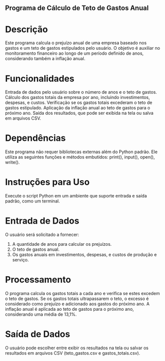 


## Programa de Cálculo de Teto de Gastos Anual

# Descrição
Este programa calcula o prejuízo anual de uma empresa baseado nos gastos e um teto de gastos estipulados pelo usuário. O objetivo é auxiliar no monitoramento financeiro ao longo de um período definido de anos, considerando também a inflação anual.

# Funcionalidades
Entrada de dados pelo usuário sobre o número de anos e o teto de gastos.
Cálculo dos gastos totais da empresa por ano, incluindo investimentos, despesas, e custos.
Verificação se os gastos totais excederam o teto de gastos estipulado.
Aplicação da inflação anual ao teto de gastos para o próximo ano.
Saída dos resultados, que pode ser exibida na tela ou salva em arquivos CSV.

# Dependências
Este programa não requer bibliotecas externas além do Python padrão. Ele utiliza as seguintes funções e métodos embutidos:
print(),
input(),
open(),
write().

# Instruções para Uso

Execute o script Python em um ambiente que suporte entrada e saída padrão, como um terminal.


# Entrada de Dados
O usuário será solicitado a fornecer:
1. A quantidade de anos para calcular os prejuízos.
2. O teto de gastos anual.
3. Os gastos anuais em investimentos, despesas, e custos de produção e serviço.

# Processamento
O programa calcula os gastos totais a cada ano e verifica se estes excedem o teto de gastos.
Se os gastos totais ultrapassarem o teto, o excesso é considerado como prejuízo e adicionado aos gastos do próximo ano.
A inflação anual é aplicada ao teto de gastos para o próximo ano, considerando uma média de 13,1%.

# Saída de Dados 
O usuário pode escolher entre exibir os resultados na tela ou salvar os resultados em arquivos CSV (teto_gastos.csv e gastos_totais.csv).

